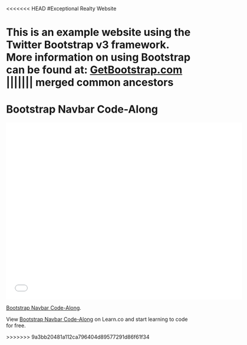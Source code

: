 <<<<<<< HEAD
#Exceptional Realty Website

This is an example website using the Twitter Bootstrap v3 framework.
More information on using Bootstrap can be found at:
[GetBootstrap.com](http://getbootstrap.com/)
||||||| merged common ancestors
=======
# Bootstrap Navbar Code-Along

<iframe width="640" height="480" src="//www.youtube.com/embed/bWVUo67pShU?rel=0&modestbranding=1" frameborder="0" allowfullscreen></iframe>

<p><a href="https://www.youtube.com/watch?v=bWVUo67pShU">Bootstrap Navbar Code-Along</a>.</p>

<p data-visibility='hidden'>View <a href='https://learn.co/lessons/bootstrap-navbar-code-along' title='Bootstrap Navbar Code-Along'>Bootstrap Navbar Code-Along</a> on Learn.co and start learning to code for free.</p>
>>>>>>> 9a3bb20481a112ca796404d89577291d86f61f34
